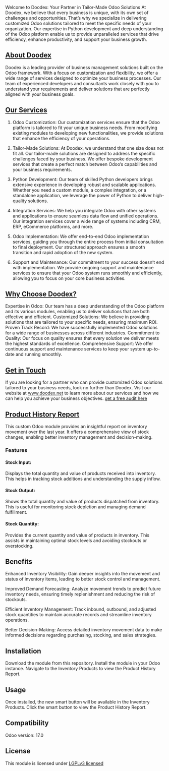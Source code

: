 Welcome to Doodex: Your Partner in Tailor-Made Odoo Solutions
At Doodex, we believe that every business is unique, with its own set of challenges and opportunities. That’s why we specialize in delivering customized Odoo solutions tailored to meet the specific needs of your organization. Our expertise in Python development and deep understanding of the Odoo platform enable us to provide unparalleled services that drive efficiency, enhance productivity, and support your business growth.

## [About Doodex](https://www.doodex.net/about-us)
Doodex is a leading provider of business management solutions built on the Odoo framework. With a focus on customization and flexibility, we offer a wide range of services designed to optimize your business processes. Our team of experienced developers and consultants work closely with you to understand your requirements and deliver solutions that are perfectly aligned with your business goals.

## [Our Services](https://www.doodex.net/our-services)
1. Odoo Customization:
Our customization services ensure that the Odoo platform is tailored to fit your unique business needs. From modifying existing modules to developing new functionalities, we provide solutions that enhance the efficiency of your operations.

2. Tailor-Made Solutions:
At Doodex, we understand that one size does not fit all. Our tailor-made solutions are designed to address the specific challenges faced by your business. We offer bespoke development services that create a perfect match between Odoo’s capabilities and your business requirements.

3. Python Development:
Our team of skilled Python developers brings extensive experience in developing robust and scalable applications. Whether you need a custom module, a complex integration, or a standalone application, we leverage the power of Python to deliver high-quality solutions.

4. Integration Services:
We help you integrate Odoo with other systems and applications to ensure seamless data flow and unified operations. Our integration services cover a wide range of systems including CRM, ERP, eCommerce platforms, and more.

5. Odoo Implementation:
We offer end-to-end Odoo implementation services, guiding you through the entire process from initial consultation to final deployment. Our structured approach ensures a smooth transition and rapid adoption of the new system.

6. Support and Maintenance:
Our commitment to your success doesn’t end with implementation. We provide ongoing support and maintenance services to ensure that your Odoo system runs smoothly and efficiently, allowing you to focus on your core business activities.

## [Why Choose Doodex?](https://www.youtube.com/watch?v=DfcKIoN3vgs)
Expertise in Odoo: Our team has a deep understanding of the Odoo platform and its various modules, enabling us to deliver solutions that are both effective and efficient.
Customized Solutions: We believe in providing solutions that are tailored to your specific needs, ensuring maximum ROI.
Proven Track Record: We have successfully implemented Odoo solutions for a wide range of businesses across different industries.
Commitment to Quality: Our focus on quality ensures that every solution we deliver meets the highest standards of excellence.
Comprehensive Support: We offer continuous support and maintenance services to keep your system up-to-date and running smoothly.

## [Get in Touch](https://www.doodex.net/contactus)
If you are looking for a partner who can provide customized Odoo solutions tailored to your business needs, look no further than Doodex.
Visit our website at www.doodex.net to learn more about our services and how we can help you achieve your business objectives.
[get a free audit here](https://www.doodex.net/audit-gratuit)


## [Product History Report](https://www.doodex.net/en/blog/doodex-blog-2/rapport-dhistorique-des-produits-101)
This custom Odoo module provides an insightful report on inventory movement over the last year. It offers a comprehensive view of stock changes, enabling better inventory management and decision-making.

### Features

#### Stock Input:
Displays the total quantity and value of products received into inventory. This helps in tracking stock additions and understanding the supply inflow.

#### Stock Output:
Shows the total quantity and value of products dispatched from inventory. This is useful for monitoring stock depletion and managing demand fulfillment.

#### Stock Quantity:
Provides the current quantity and value of products in inventory. This assists in maintaining optimal stock levels and avoiding stockouts or overstocking.

## Benefits
Enhanced Inventory Visibility: Gain deeper insights into the movement and status of inventory items, leading to better stock control and management.

Improved Demand Forecasting: Analyze movement trends to predict future inventory needs, ensuring timely replenishment and reducing the risk of stockouts.

Efficient Inventory Management: Track inbound, outbound, and adjusted stock quantities to maintain accurate records and streamline inventory operations.

Better Decision-Making: Access detailed inventory movement data to make informed decisions regarding purchasing, stocking, and sales strategies.

## Installation
Download the module from this repository.
Install the module in your Odoo instance.
Navigate to the Inventory Products to view the Product History Report.

## Usage
Once installed, the new smart button will be available in the Inventory Products. Click the smart button to view the Product History Report.

## Compatibility
Odoo version: 17.0

## License
This module is licensed under [LGPLv3 licensed](./LICENSE)
